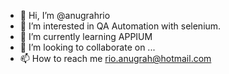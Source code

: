 - 👋 Hi, I’m @anugrahrio
- 👀 I’m interested in QA Automation with selenium.
- 🌱 I’m currently learning APPIUM
- 💞️ I’m looking to collaborate on ...
- 📫 How to reach me rio.anugrah@hotmail.com

<!---
anugrahrio/anugrahrio is a ✨ special ✨ repository because its `README.md` (this file) appears on your GitHub profile.
You can click the Preview link to take a look at your changes.
--->
